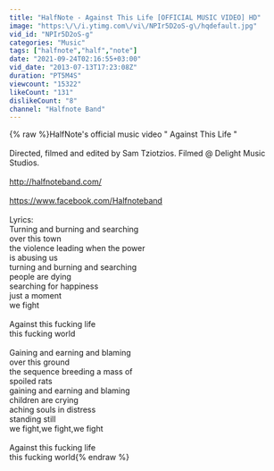 ```yaml
---
title: "HalfNote - Against This Life [OFFICIAL MUSIC VIDEO] HD"
image: "https:\/\/i.ytimg.com\/vi\/NPIr5D2oS-g\/hqdefault.jpg"
vid_id: "NPIr5D2oS-g"
categories: "Music"
tags: ["halfnote","half","note"]
date: "2021-09-24T02:16:55+03:00"
vid_date: "2013-07-13T17:23:08Z"
duration: "PT5M4S"
viewcount: "15322"
likeCount: "131"
dislikeCount: "8"
channel: "Halfnote Band"
---
```

{% raw %}HalfNote's official music video &quot; Against This Life &quot;<br /><br />Directed, filmed and edited by Sam Tziotzios. Filmed @ Delight Music Studios.<br /><br /><a rel="nofollow" target="blank" href="http://halfnoteband.com/">http://halfnoteband.com/</a><br /><br /><a rel="nofollow" target="blank" href="https://www.facebook.com/Halfnoteband">https://www.facebook.com/Halfnoteband</a><br /><br />Lyrics:<br />Turning and burning and searching<br />over this town<br />the violence leading when the power<br />is abusing us<br />turning and burning and searching<br />people are dying<br />searching for happiness<br />just a moment<br />we fight<br /><br />Against this fucking life<br />this fucking world <br /><br />Gaining and earning and blaming<br />over this ground<br />the sequence breeding a mass of<br />spoiled rats<br />gaining and earning and blaming<br />children are crying<br />aching souls in distress<br />standing still<br />we fight,we fight,we fight<br /><br />Against this fucking life<br />this fucking world{% endraw %}
